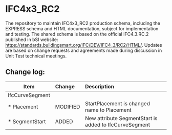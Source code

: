 # IFC4x3_RC2
The repository to maintain IFC4x3_RC2 production schema, including the EXPRESS schema and HTML documentation, subject for implementation and testing. The shared schema is based on the official IFC4.3.RC.2 published in bSI website: https://standards.buildingsmart.org/IFC/DEV/IFC4_3/RC2/HTML/. Updates are based on change requests and agreements made during discussion in Unit Test technical meetings. 

## Change log:

| Item          | Change        | Description  |
| ------------- |:-------------|:--------------------------------------|
| IfcCurveSegment      |  |  |
|* Placement      | MODIFIED | StartPlacement is changed name to Placement |
|* SegmentStart      | ADDED | New attribute SegmentStart is added to IfcCurveSegment |
